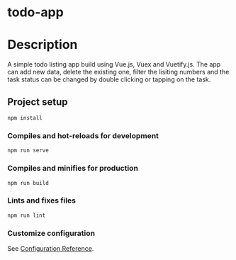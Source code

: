 # todo-app

# Description 
A simple todo listing app build using Vue.js, Vuex and Vuetify.js. The app can add new data, delete the existing one, filter the lisiting numbers and the task status can be changed by double clicking or tapping on the task.  

## Project setup
```
npm install
```

### Compiles and hot-reloads for development
```
npm run serve
```

### Compiles and minifies for production
```
npm run build
```

### Lints and fixes files
```
npm run lint
```

### Customize configuration
See [Configuration Reference](https://cli.vuejs.org/config/).
